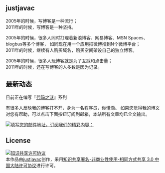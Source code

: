 ## justjavac

2005年的时候，写博客是一种流行；<br>
2011年的时候，写博客是一种坚持。

2005年的时候，很多人同时打理着新浪博客、网易博客、MSN Spaces、blogbus等多个博客，
如同现在用一个应用把微博推到N个微博平台；<br>
2011年的时候，继续有人购买域名，购买空间架设自己的独立博客。

2005年的时候，很多人玩博客就是为了互踩和点击量；<br>
2011年的时候，还在写博客的人多数是因为记录。

## 最新动态

目前正在编写『[代码之谜](http://justjavac.com/codepuzzle/2012/09/25/codepuzzle-introduction.html)』系列

有很多人反映我的博客打不开，身为一名程序员，你懂滴。
如果您觉得我的博文对您有帮助，可以点击下面按钮订阅到邮箱，本站所有文章均已全文输出。

<!--以下是QQ邮件列表订阅嵌入代码-->
<a rel="nofollow" target="_blank" href="http://list.qq.com/cgi-bin/qf_invite?id=9470cda4ab8e31116b60ca9011bc7991511661b78345faed">
	<img border="0" alt="填写您的邮件地址，订阅我们的精彩内容：" src="http://rescdn.list.qq.com/zh_CN/htmledition/images/qunfa/manage/picMode_light_m.png" />
</a>

## License

<a rel="license" href="http://creativecommons.org/licenses/by-nc-sa/3.0/cn/"><img alt="知识共享许可协议" style="border-width:0" src="http://i.creativecommons.org/l/by-nc-sa/3.0/cn/88x31.png" /></a><br />本<span xmlns:dct="http://purl.org/dc/terms/" href="http://purl.org/dc/dcmitype/Text" rel="dct:type">作品</span>由<a xmlns:cc="http://creativecommons.org/ns#" href="http://justjavac.com" property="cc:attributionName" rel="cc:attributionURL">justjavac</a>创作，采用<a rel="license" href="http://creativecommons.org/licenses/by-nc-sa/3.0/cn/">知识共享署名-非商业性使用-相同方式共享 3.0 中国大陆许可协议</a>进行许可。